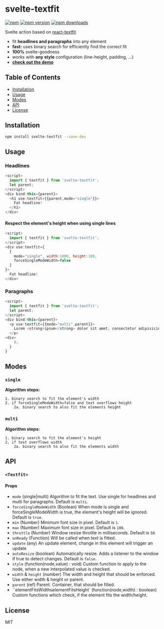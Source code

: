 svelte-textfit
=========================

[![npm](https://img.shields.io/badge/npm-svelte--textfit-brightgreen.svg?style=flat-square)]()
[![npm version](https://img.shields.io/npm/v/react-textfit.svg?style=flat-square)](https://www.npmjs.com/package/svelte-textfit)
[![npm downloads](https://img.shields.io/npm/dm/react-textfit.svg?style=flat-square)](https://www.npmjs.com/package/svelte-textfit)

Svelte action based on [react-textfit](https://github.com/malte-wessel/react-textfit)

* fit **headlines and paragraphs** into any element
* **fast:** uses binary search for efficiently find the correct fit
* **100%** svelte-goodness
* works with **any style** configuration (line-height, padding, ...)
* **[check out the demo](http://gradientdescent.de/porting-textfit)**

## Table of Contents

- [Installation](#installation)
- [Usage](#usage)
- [Modes](#modes)
- [API](#api)
- [License](#license)

## Installation
```bash
npm install svelte-textfit --save-dev
```

## Usage

### Headlines

```javascript
<script>
  import { textfit } from 'svelte-textfit';
  let parent;
</script>
<div bind:this={parent}>
  <h1 use:textfit={{parent,mode="single"}}>
    Fat headline!
  </h1>
</div>
```

#### Respect the element's height when using single lines

```javascript
<script>
  import { textfit } from 'svelte-textfit';
</script>
<div use:textfit={
  {
    mode="single", width:1000, height:100,
    forceSingleModeWidth=false
  }
}>      
  Fat headline!
</div>
```

### Paragraphs

```javascript
<script>
  import { textfit } from 'svelte-textfit';
  let parent;
</script>
<div bind:this={parent}>
  <p use:textfit={{mode="multi",parent}}>
    Lorem <strong>ipsum</strong> dolor sit amet, consectetur adipisicing elit, sed do eiusmod tempor incididunt ut labore et dolore magna aliqua. Ut enim ad minim veniam, quis nostrud exercitation ullamco laboris nisi ut aliquip ex ea commodo consequat. Duis aute irure dolor in reprehenderit in voluptate velit esse cillum dolore eu fugiat nulla pariatur. Excepteur sint occaecat cupidatat non proident, sunt in culpa qui officia deserunt mollit anim id est laborum.
  </p>
<div>
    );
  }
}
```

## Modes

### `single`

**Algorithm steps:**

```
1. binary search to fit the element's width
2. if forceSingleModeWidth=false and text overflows height
    2a. binary search to also fit the elements height
```

### `multi`

**Algorithm steps:**

```
1. binary search to fit the element's height
2. if text overflows width
    2a. binary search to also fit the elements width
```

## API

### `<Textfit>`

#### Props

* `mode` (single|multi) Algorithm to fit the text. Use single for headlines and multi for paragraphs. Default is `multi`.
* `forceSingleModeWidth` (Boolean) When mode is single and forceSingleModeWidth is true, the element's height will be ignored. Default is `true`.
* `min` (Number) Minimum font size in pixel. Default is `1`.
* `max` (Number) Maximum font size in pixel. Default is `100`.
* `throttle` (Number) Window resize throttle in milliseconds. Default is `50`.
* `onReady` (Function) Will be called when text is fitted.
* `update` (any) An update element, change in this element will trigger an update 
* `autoResize` (boolean) Automatically resize. Adds a listener to the window if true to detect changes. Default is `false`.
* `style` (function(node,value) : void) Custom function to apply to the node, when a new interpolated value is checked.
* `width` & `height` (number) The width and height that should be enforced. Use either width & height or parent.
* `parent` (ref) Parent. Container, that should be filled.
* ``elementFitsWidth` & `elementFitsHeight` (function(node,width) : boolean) Custom functions which check, if the element fits the width/height.

## License

MIT
